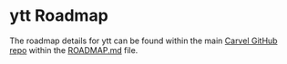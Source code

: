 # ytt Roadmap
The roadmap details for ytt can be found within the main [Carvel GitHub repo](https://github.com/carvel-dev/carvel) within the [ROADMAP.md](https://github.com/carvel-dev/carvel/blob/develop/ROADMAP.md) file.
